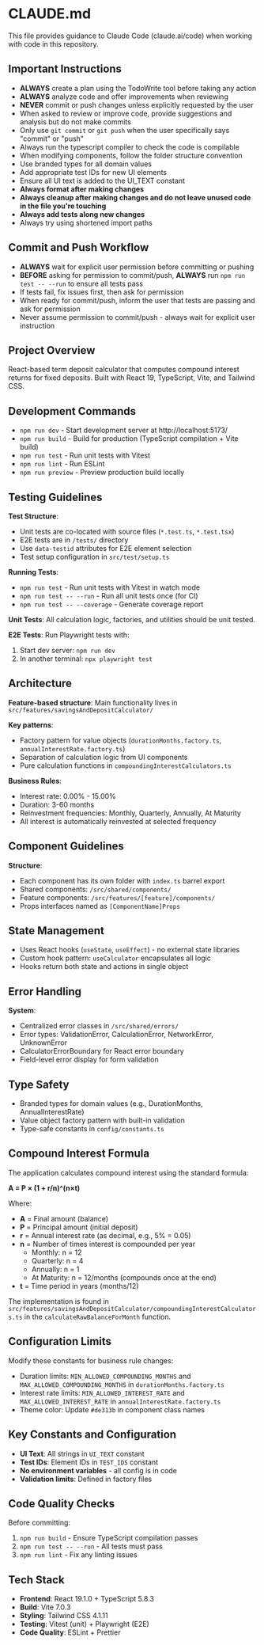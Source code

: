 # CLAUDE.md

This file provides guidance to Claude Code (claude.ai/code) when working with code in this repository.

## Important Instructions

- **ALWAYS** create a plan using the TodoWrite tool before taking any action
- **ALWAYS** analyze code and offer improvements when reviewing
- **NEVER** commit or push changes unless explicitly requested by the user
- When asked to review or improve code, provide suggestions and analysis but do not make commits
- Only use `git commit` or `git push` when the user specifically says "commit" or "push"
- Always run the typescript compiler to check the code is compilable
- When modifying components, follow the folder structure convention
- Use branded types for all domain values
- Add appropriate test IDs for new UI elements
- Ensure all UI text is added to the UI_TEXT constant
- **Always format after making changes**
- **Always cleanup after making changes and do not leave unused code in the file you're touching**
- **Always add tests along new changes**
- Always try using shortened import paths

## Commit and Push Workflow

- **ALWAYS** wait for explicit user permission before committing or pushing
- **BEFORE** asking for permission to commit/push, **ALWAYS** run `npm run test -- --run` to ensure all tests pass
- If tests fail, fix issues first, then ask for permission
- When ready for commit/push, inform the user that tests are passing and ask for permission
- Never assume permission to commit/push - always wait for explicit user instruction

## Project Overview

React-based term deposit calculator that computes compound interest returns for fixed deposits. Built with React 19, TypeScript, Vite, and Tailwind CSS.

## Development Commands

- `npm run dev` - Start development server at http://localhost:5173/
- `npm run build` - Build for production (TypeScript compilation + Vite build)
- `npm run test` - Run unit tests with Vitest
- `npm run lint` - Run ESLint
- `npm run preview` - Preview production build locally

## Testing Guidelines

**Test Structure**:

- Unit tests are co-located with source files (`*.test.ts`, `*.test.tsx`)
- E2E tests are in `/tests/` directory
- Use `data-testid` attributes for E2E element selection
- Test setup configuration in `src/test/setup.ts`

**Running Tests**:

- `npm run test` - Run unit tests with Vitest in watch mode
- `npm run test -- --run` - Run all unit tests once (for CI)
- `npm run test -- --coverage` - Generate coverage report

**Unit Tests**: All calculation logic, factories, and utilities should be unit tested.

**E2E Tests**: Run Playwright tests with:

1. Start dev server: `npm run dev`
2. In another terminal: `npx playwright test`

## Architecture

**Feature-based structure**: Main functionality lives in `src/features/savingsAndDepositCalculator/`

**Key patterns**:

- Factory pattern for value objects (`durationMonths.factory.ts`, `annualInterestRate.factory.ts`)
- Separation of calculation logic from UI components
- Pure calculation functions in `compoundingInterestCalculators.ts`

**Business Rules**:

- Interest rate: 0.00% - 15.00%
- Duration: 3-60 months
- Reinvestment frequencies: Monthly, Quarterly, Annually, At Maturity
- All interest is automatically reinvested at selected frequency

## Component Guidelines

**Structure**:

- Each component has its own folder with `index.ts` barrel export
- Shared components: `/src/shared/components/`
- Feature components: `/src/features/[feature]/components/`
- Props interfaces named as `[ComponentName]Props`

## State Management

- Uses React hooks (`useState`, `useEffect`) - no external state libraries
- Custom hook pattern: `useCalculator` encapsulates all logic
- Hooks return both state and actions in single object

## Error Handling

**System**:

- Centralized error classes in `/src/shared/errors/`
- Error types: ValidationError, CalculationError, NetworkError, UnknownError
- CalculatorErrorBoundary for React error boundary
- Field-level error display for form validation

## Type Safety

- Branded types for domain values (e.g., DurationMonths, AnnualInterestRate)
- Value object factory pattern with built-in validation
- Type-safe constants in `config/constants.ts`

## Compound Interest Formula

The application calculates compound interest using the standard formula:

**A = P × (1 + r/n)^(n×t)**

Where:

- **A** = Final amount (balance)
- **P** = Principal amount (initial deposit)
- **r** = Annual interest rate (as decimal, e.g., 5% = 0.05)
- **n** = Number of times interest is compounded per year
  - Monthly: n = 12
  - Quarterly: n = 4
  - Annually: n = 1
  - At Maturity: n = 12/months (compounds once at the end)
- **t** = Time period in years (months/12)

The implementation is found in `src/features/savingsAndDepositCalculator/compoundingInterestCalculators.ts` in the `calculateRawBalanceForMonth` function.

## Configuration Limits

Modify these constants for business rule changes:

- Duration limits: `MIN_ALLOWED_COMPOUNDING_MONTHS` and `MAX_ALLOWED_COMPOUNDING_MONTHS` in `durationMonths.factory.ts`
- Interest rate limits: `MIN_ALLOWED_INTEREST_RATE` and `MAX_ALLOWED_INTEREST_RATE` in `annualInterestRate.factory.ts`
- Theme color: Update `#de313b` in component class names

## Key Constants and Configuration

- **UI Text**: All strings in `UI_TEXT` constant
- **Test IDs**: Element IDs in `TEST_IDS` constant
- **No environment variables** - all config is in code
- **Validation limits**: Defined in factory files

## Code Quality Checks

Before committing:

1. `npm run build` - Ensure TypeScript compilation passes
2. `npm run test -- --run` - All tests must pass
3. `npm run lint` - Fix any linting issues

## Tech Stack

- **Frontend**: React 19.1.0 + TypeScript 5.8.3
- **Build**: Vite 7.0.3
- **Styling**: Tailwind CSS 4.1.11
- **Testing**: Vitest (unit) + Playwright (E2E)
- **Code Quality**: ESLint + Prettier
